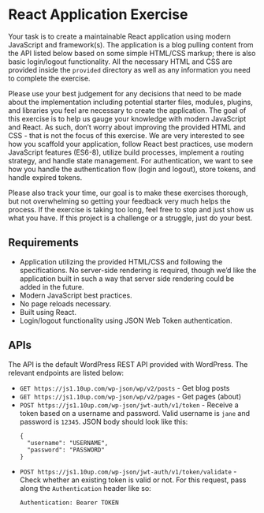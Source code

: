 # React Application Exercise

Your task is to create a maintainable React application using modern JavaScript and framework(s). The application is a blog pulling content from the API listed below based on some simple HTML/CSS markup; there is also basic login/logout functionality. All the necessary HTML and CSS are provided inside the `provided` directory as well as any information you need to complete the exercise.

Please use your best judgement for any decisions that need to be made about the implementation including potential starter files, modules, plugins, and libraries you feel are necessary to create the application. The goal of this exercise is to help us gauge your knowledge with modern JavaScript and React. As such, don’t worry about improving the provided HTML and CSS - that is not the focus of this exercise. We are very interested to see how you scaffold your application, follow React best practices, use modern JavaScript features (ES6-8), utilize build processes, implement a routing strategy, and handle state management. For authentication, we want to see how you handle the authentication flow (login and logout), store tokens, and handle expired tokens.

Please also track your time, our goal is to make these exercises thorough, but not overwhelming so getting your feedback very much helps the process. If the exercise is taking too long, feel free to stop and just show us what you have. If this project is a challenge or a struggle, just do your best.

## Requirements

* Application utilizing the provided HTML/CSS and following the specifications. No server-side rendering is required, though we’d like the application built in such a way that server side rendering could be added in the future.
* Modern JavaScript best practices.
* No page reloads necessary.
* Built using React.
* Login/logout functionality using JSON Web Token authentication.

## APIs

The API is the default WordPress REST API provided with WordPress. The relevant endpoints are listed below:

* `GET https://js1.10up.com/wp-json/wp/v2/posts` - Get blog posts
* `GET https://js1.10up.com/wp-json/wp/v2/pages` - Get pages (about)
* `POST https://js1.10up.com/wp-json/jwt-auth/v1/token` - Receive a token based on a username and password. Valid username is `jane` and password is `12345`. JSON body should look like this:
  ```
  {
    "username": "USERNAME",
    "password": "PASSWORD"
  }
  ```
* `POST https://js1.10up.com/wp-json/jwt-auth/v1/token/validate` - Check whether an existing token is valid or not. For this request, pass along the `Authentication` header like so:
  ```
  Authentication: Bearer TOKEN
  ```

